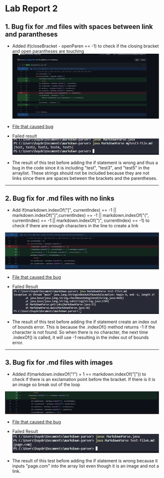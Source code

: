 # Lab Report 2

## 1. Bug fix for .md files with spaces between link and parantheses
- Added if(closeBracket - openParen == -1) to check if the closing bracket and open parantheses are touching
![Image](bug-fix.PNG)
- [File that caused bug](https://hpdinh.github.io/cse15l-lab-reports/mytest3-file.md)
- Failed result
![Image](bug-fix1-fail.PNG)

- The result of this test before adding the if statement is wrong and thus a bug in the code since it is including "test", "test3", and "test5"  in the arraylist. These strings should not be included because they are not links since there are spaces between the brackets and the parentheses. 

***
## 2. Bug fix for .md files with no links

- Add if(markdown.indexOf("[", currentIndex) == -1 || markdown.indexOf("]",currentIndex) == -1 || markdown.indexOf("(", currentIndex) == -1 || markdown.indexOf(")", currentIndex) == -1) to check if there are enough characters in the line to create a link

![Image](bug-fix2.PNG)

- [File that caused the bug](https://hpdinh.github.io/cse15l-lab-reports/test-file3.md)

- Failed Result
![Image](bug-fix2-fail.PNG)

- The result of this test before adding the if statement create an index out of bounds error. This is because the     .indexOf() method returns -1 if the character is not found. So when there is no character, the next time .indexOf() is called, it will use -1 resulting in the index out of bounds error.

***

## 3. Bug fix for .md files with images

- Added if(markdown.indexOf("!") + 1 == markdown.indexOf("[")) to check if there is an exclamation point before the bracket. If there is it is an image so break out of the loop

![Image](bug-fix3.PNG)

- [File that caused the bug](https://hpdinh.github.io/cse15l-lab-reports/test-file6.md)

- Failed Result
![Image](bug-fix3-fail.PNG)

- The result of this test before adding the if statement is wrong because it inputs "page.com" into the array list even though it is an image and not a link. 

